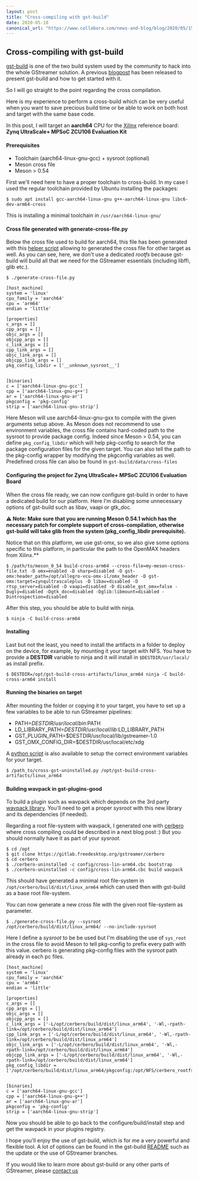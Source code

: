 ```yaml
---
layout: post
title: "Cross-compiling with gst-build"
date: 2020-05-18
canonical_url: "https://www.collabora.com/news-and-blog/blog/2020/05/15/cross-compiling-with-gst-build-and-gstreamer/"
---
```



## Cross-compiling with gst-build

[gst-build](https://gitlab.freedesktop.org/gstreamer/gst-build/) is one of the two build system used by the community to hack into the whole GStreamer solution.
A previous [blogpost](https://www.collabora.com/news-and-blog/) has been released to present gst-build and how to get started with it.

So I will go straight to the point regarding the cross compilation.

Here is my experience to perform a cross-build which can be very useful when you want to save precious build time or be able to work on both host and target with the same base code.

In this post, I will target an **aarch64** CPU for the [Xilinx](https://www.xilinx.com/) reference board: **Zynq UltraScale+ MPSoC ZCU106 Evaluation Kit**

#### Prerequisites

* Toolchain (aarch64-linux-gnu-gcc) + sysroot (optional)
* Meson cross file
* Meson > 0.54

First we'll need here to have a proper toolchain to cross-build. In my case I used the regular toolchain provided by Ubuntu installing the packages:

```
$ sudo apt install gcc-aarch64-linux-gnu g++-aarch64-linux-gnu libc6-dev-arm64-cross
```

This is installing a minimal toolchain in `/usr/aarch64-linux-gnu/`

#### Cross file generated with generate-cross-file.py

Below the cross file used to build for aarch64, this file has been generated with this [helper script](https://github.com/dabrain34/gstreamer-toolkit/blob/master/gst-build-helper/generate-cross-file.py) allowing to generated the cross file for other target as well.
As you can see, here, we don't use a dedicated *rootfs* because gst-build will build all that we need for the GStreamer essentials (including libffi, glib etc.).

```
$ ./generate-cross-file.py
```

```
[host_machine]
system = 'linux'
cpu_family = 'aarch64'
cpu = 'arm64'
endian = 'little'

[properties]
c_args = []
cpp_args = []
objc_args = []
objcpp_args = []
c_link_args = []
cpp_link_args = []
objc_link_args = []
objcpp_link_args = []
pkg_config_libdir = ['__unknown_sysroot__']


[binaries]
c = ['aarch64-linux-gnu-gcc']
cpp = ['aarch64-linux-gnu-g++']
ar = ['aarch64-linux-gnu-ar']
pkgconfig = 'pkg-config'
strip = ['aarch64-linux-gnu-strip']

```

Here Meson will use aarch64-linux-gnu-gxx to compile with the given arguments setup above. As Meson does not recommend to use environment variables, the cross file contains hard-coded path to the sysroot to provide package config.
Indeed since Meson > 0.54, you can define `pkg_config_libdir` which will help pkg-config to search for the package configuration files for the given target. You can also tell the path to the pkg-config wrapper by modifying the pkgconfig variables as well.
Predefined cross file can also be found in `gst-build/data/cross-files`


#### Configuring the project for Zynq UltraScale+ MPSoC ZCU106 Evaluation Board

When the cross file ready, we can now configure gst-build in order to have a dedicated build for our platform. Here I'm disabling some unnecessary options of gst-build such as libav, vaapi or gtk_doc.

**⚠ Note: Make sure that you are running Meson 0.54.1 which has the necessary patch for complete support of cross-compilation, otherwise gst-build will take glib from the system (pkg_config_libdir prerequisite).**

Notice that on this platform, we use gst-omx, so we also give some options specific to this platform, in particular the path to the OpenMAX headers from Xilinx.**

```
$ /path/to/meson_0_54 build-cross-arm64 --cross-file=my-meson-cross-file.txt -D omx=enabled -D sharp=disabled -D gst-omx:header_path=/opt/allegro-vcu-omx-il/omx_header -D gst-omx:target=zynqultrascaleplus -D libav=disabled -D rtsp_server=disabled -D vaapi=disabled -D disable_gst_omx=false -Dugly=disabled -Dgtk_doc=disabled -Dglib:libmount=disabled -Dintrospection=disabled

```

After this step, you should be able to build with ninja.

```
$ ninja -C build-cross-arm64
```

#### Installing

Last but not the least, you need to install the artifacts in a folder to deploy on the device, for example, by mounting it your target with NFS. You have to provide a **DESTDIR** variable to ninja and it will install in `$DESTDIR/usr/local/` as install prefix.

```
$ DESTDIR=/opt/gst-build-cross-artifacts/linux_arm64 ninja -C build-cross-arm64 install
```

#### Running the binaries on target


After mounting the folder or copying it to your target, you have to set up a few variables to be able to run GStreamer pipelines:

 * PATH=$DESTDIR/usr/local/bin:$PATH
 * LD_LIBRARY_PATH=$DESTDIR/usr/local/lib:$LD_LIBRARY_PATH
 * GST_PLUGIN_PATH=$DESTDIR/usr/local/lib/gstreamer-1.0
 * GST_OMX_CONFIG_DIR=$DESTDIR/usr/local/etc/xdg

A [python script](https://github.com/dabrain34/gstreamer-toolkit/blob/master/gst-build-helper/cross-gst-uninstalled.py) is also available to setup the correct environment variables for your target.

```
$ /path_to/cross-gst-uninstalled.py /opt/gst-build-cross-artifacts/linux_arm64
```

#### Building wavpack in gst-plugins-good

To build a plugin such as wavpack which depends on the 3rd party [wavpack library](https://github.com/dbry/WavPack). You'll need to get a proper *sysroot* with this new library and its dependencies (if needed).

Regarding a root file-system with wavpack, I generated one with [cerbero](https://gitlab.freedesktop.org/gstreamer/cerbero) where cross compiling could be described in a next blog post :) But you should normally have it as part of your *sysroot*.

```
$ cd /opt
$ git clone https://gitlab.freedesktop.org/gstreamer/cerbero
$ cd cerbero
$ ./cerbero-uninstalled -c config/cross-lin-arm64.cbc bootstrap
$ ./cerbero-uninstalled -c config/cross-lin-arm64.cbc build wavpack

```

This should have generated a minimal root file-system in `/opt/cerbero/build/dist/linux_arm64` which can used then with gst-build as a base root file-system.

You can now generate a new cross file with the given root file-system as parameter.

```
$ ./generate-cross-file.py --sysroot /opt/cerbero/build/dist/linux_arm64/ --no-include-sysroot
```

Here I define a *sysroot* to be be used but I'm disabling the use of `sys_root` in the cross file to avoid Meson to tell pkg-config to prefix every path with this value. cerbero is generating pkg-config files with the sysroot path already in each pc files.

```
[host_machine]
system = 'linux'
cpu_family = 'aarch64'
cpu = 'arm64'
endian = 'little'

[properties]
c_args = []
cpp_args = []
objc_args = []
objcpp_args = []
c_link_args = ['-L/opt/cerbero/build/dist/linux_arm64', '-Wl,-rpath-link=/opt/cerbero/build/dist/linux_arm64']
cpp_link_args = ['-L/opt/cerbero/build/dist/linux_arm64', '-Wl,-rpath-link=/opt/cerbero/build/dist/linux_arm64']
objc_link_args = ['-L/opt/cerbero/build/dist/linux_arm64', '-Wl,-rpath-link=/opt/cerbero/build/dist/linux_arm64']
objcpp_link_args = ['-L/opt/cerbero/build/dist/linux_arm64', '-Wl,-rpath-link=/opt/cerbero/build/dist/linux_arm64']
pkg_config_libdir = ['/opt/cerbero/build/dist/linux_arm64/pkgconfig:/opt/NFS/cerbero_rootfs/linux_arm64//usr/share/pkgconfig']


[binaries]
c = ['aarch64-linux-gnu-gcc']
cpp = ['aarch64-linux-gnu-g++']
ar = ['aarch64-linux-gnu-ar']
pkgconfig = 'pkg-config'
strip = ['aarch64-linux-gnu-strip']
```

Now you should be able to go back to the configure/build/install step and get the wavpack in your plugins registry.

I hope you'll enjoy the use of gst-build, which is for me a very powerful and flexible tool.
A lot of options can be found in the gst-build [README](https://gitlab.freedesktop.org/gstreamer/gst-build/README.md) such as the update
or the use of GStreamer branches.

If you would like to learn more about gst-build or any other parts of GStreamer, please [contact us](https://www.collabora.com/contact-us.html)
